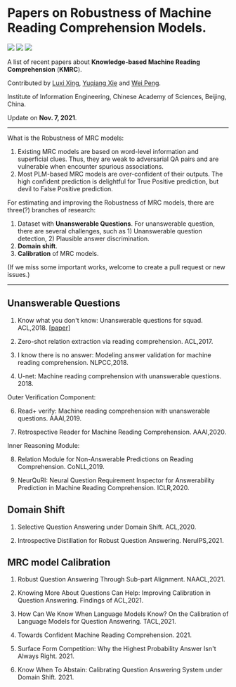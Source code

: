# Papers on Robustness of Machine Reading Comprehension Models.

![](https://img.shields.io/badge/Status-building-brightgreen) ![](https://img.shields.io/badge/-papers-blue) ![](https://img.shields.io/badge/-analysis-critical)


A list of recent papers about **Knowledge-based Machine Reading Comprehension** (**KMRC**).

Contributed by [Luxi Xing](https://github.com/XingLuxi), [Yuqiang Xie](https://github.com/IndexFziQ) and [Wei Peng](https://github.com/a414351664).

Institute of Information Engineering, Chinese Academy of Sciences, Beijing, China. 

Update on **Nov. 7, 2021**.

<!--(We will continuously update this list.)-->

-------

What is the Robustness of MRC models:

1. Existing MRC models are based on word-level information and superficial clues. Thus, they are weak to adversarial QA pairs and are vulnerable when encounter spurious associations. 
2. Most PLM-based MRC models are over-confident of their outputs. The high confident prediction is delightful for True Positive prediction, but devil to False Positive prediction.

For estimating and improving the Robustness of MRC models, there are three(?) branches of research:

1. Dataset with **Unanswerable Questions**. For unanswerable question, there are several challenges, such as 1) Unanswerable question detection, 2) Plausible answer discrimination.
2. **Domain shift**.
3. **Calibration** of MRC models.

(If we miss some important works, welcome to create a pull request or new issues.)

-------

## Unanswerable Questions



1. Know what you don't know: Unanswerable questions for squad. ACL,2018. [[paper]()]

2. Zero-shot relation extraction via reading comprehension. ACL,2017.

3. I know there is no answer: Modeling answer validation for machine reading comprehension. NLPCC,2018.

4. U-net: Machine reading comprehension with unanswerable questions. 2018.

Outer Verification Component:

6. Read+ verify: Machine reading comprehension with unanswerable questions. AAAI,2019.

7. Retrospective Reader for Machine Reading Comprehension. AAAI,2020.

Inner Reasoning Module:

8. Relation Module for Non-Answerable Predictions on Reading Comprehension. CoNLL,2019.

9. NeurQuRI: Neural Question Requirement Inspector for Answerability Prediction in Machine Reading Comprehension. ICLR,2020.


## Domain Shift

1. Selective Question Answering under Domain Shift. ACL,2020.

1. Introspective Distillation for Robust Question Answering. NeruIPS,2021.


## MRC model Calibration


1. Robust Question Answering Through Sub-part Alignment. NAACL,2021.

2. Knowing More About Questions Can Help: Improving Calibration in Question Answering. Findings of ACL,2021.

3. How Can We Know When Language Models Know? On the Calibration of Language Models for Question Answering. TACL,2021.

1. Towards Confident Machine Reading Comprehension. 2021.

6. Surface Form Competition: Why the Highest Probability Answer Isn't Always Right. 2021.

7. Know When To Abstain: Calibrating Question Answering System under Domain Shift. 2021. 